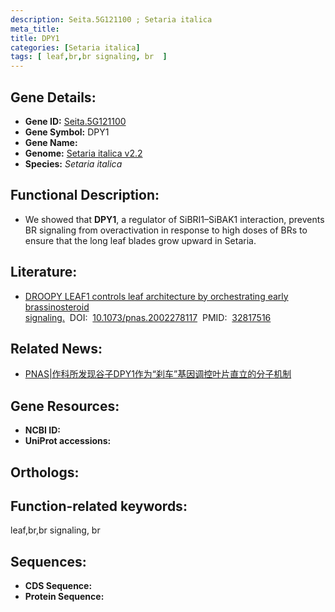 ```yaml
---
description: Seita.5G121100 ; Setaria italica
meta_title:
title: DPY1
categories: [Setaria italica]
tags: [ leaf,br,br signaling, br  ]
---
```


## Gene Details:
- **Gene ID:**	[Seita.5G121100]()
- **Gene Symbol:** DPY1
- **Gene Name:** 
- **Genome:** [Setaria italica v2.2]()
- **Species:** *Setaria italica*

## Functional Description:
   - We showed that **DPY1**, a regulator of SiBRI1–SiBAK1 interaction, prevents BR signaling from overactivation in response to high doses of BRs to ensure that the long leaf blades grow upward in Setaria.

## Literature:
   - [DROOPY LEAF1 controls leaf architecture by orchestrating early brassinosteroid signaling.]( https://www.pnas.org/doi/10.1073/pnas.2002278117)&nbsp;&nbsp;DOI:&nbsp;&nbsp;[10.1073/pnas.2002278117](https://www.pnas.org/doi/10.1073/pnas.2002278117)&nbsp;&nbsp;PMID:&nbsp;&nbsp;[32817516](https://pubmed.ncbi.nlm.nih.gov/32817516/)

## Related News:
   - [PNAS|作科所发现谷子DPY1作为“刹车”基因调控叶片直立的分子机制](https://mp.weixin.qq.com/s?__biz=Mzg3MDEwNDEyMg==&mid=2247494494&idx=4&sn=047149eafc5d458967b372fc201e072f&chksm=ce90460bf9e7cf1de99019d903835dd749dacb43f7eafbd2d3fa9c1daa8eb0ae0386d187f82b&scene=27#wechat_redirect)

## Gene Resources:
- **NCBI ID:** [](https://www.ncbi.nlm.nih.gov/gene/?term=)
- **UniProt accessions:** [](https://www.uniprot.org/uniprotkb//entry)

## Orthologs:


## Function-related keywords:
leaf,br,br signaling, br 

## Sequences:
- **CDS Sequence:**
- **Protein Sequence:**
